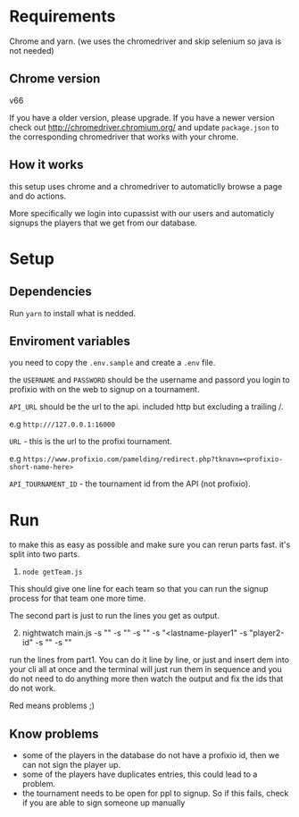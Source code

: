# Requirements

Chrome and yarn.
(we uses the chromedriver and skip selenium so java is not needed)

## Chrome version

v66

If you have a older version, please upgrade. If you have a newer version check out
http://chromedriver.chromium.org/ and update `package.json` to the corresponding chromedriver that works with your chrome.

## How it works

this setup uses chrome and a chromedriver to automaticlly browse a page and do actions.

More specifically we login into cupassist with our users and automaticly signups the players
that we get from our database.

# Setup

## Dependencies

Run `yarn` to install what is nedded.

## Enviroment variables

you need to copy the `.env.sample` and create a `.env` file.

the `USERNAME` and `PASSWORD` should be the username and passord you login to profixio with on the web to signup on a tournament.

`API_URL` should be the url to the api. included http but excluding a trailing /.

e.g `http:///127.0.0.1:16000`

`URL` - this is the url to the profixi tournament.

e.g `https://www.profixio.com/pamelding/redirect.php?tknavn=<profixio-short-name-here>`

`API_TOURNAMENT_ID` - the tournament id from the API (not profixio).

# Run

to make this as easy as possible and make sure you can rerun parts fast. it's split into two parts.

1.  `node getTeam.js`

This should give one line for each team so that you can run the signup process for that team one more time.

The second part is just to run the lines you get as output.

2.  nightwatch main.js -s "<class>" -s "<player1-id>" -s "<firstname-player1>" -s "<lastname-player1" -s "player2-id" -s "<player2-lastname>" -s "<player2-firstname>"

run the lines from part1. You can do it line by line, or just and insert dem into your cli all at once and
the terminal will just run them in sequence and you do not need to do anything more then watch the output and fix the ids that do not work.

Red means problems ;)

## Know problems

* some of the players in the database do not have a profixio id, then we can not sign the player up.
* some of the players have duplicates entries, this could lead to a problem.
* the tournament needs to be open for ppl to signup. So if this fails, check if you are able to sign someone up manually
